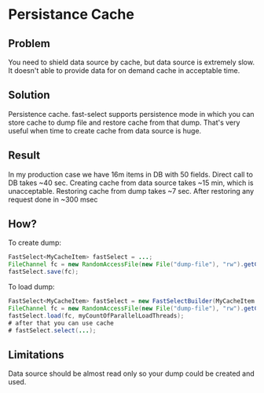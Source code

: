 # Persistance Cache

## Problem

You need to shield data source by cache, but data source is extremely slow. It doesn't able to provide data for on demand cache in acceptable time.

## Solution

Persistence cache. fast-select supports persistence mode in which you can store cache to dump file and restore cache from that dump. That's very useful when time to create cache from data source is huge.

## Result

In my production case we have 16m items in DB with 50 fields. Direct call to DB takes ~40 sec. Creating cache from data source takes ~15 min, which is unacceptable. Restoring cache from dump takes ~7 sec. After restoring any request done in ~300 msec

## How?

To create dump:
```java
FastSelect<MyCacheItem> fastSelect = ...; 
FileChannel fc = new RandomAccessFile(new File("dump-file"), "rw").getChannel();
fastSelect.save(fc);
```

To load dump:
```java
FastSelect<MyCacheItem> fastSelect = new FastSelectBuilder(MyCacheItem.class).inc(myCacheSize).create();
FileChannel fc = new RandomAccessFile(new File("dump-file"), "rw").getChannel();
fastSelect.load(fc, myCountOfParallelLoadThreads);
# after that you can use cache
# fastSelect.select(...);
```

## Limitations

Data source should be almost read only so your dump could be created and used.
